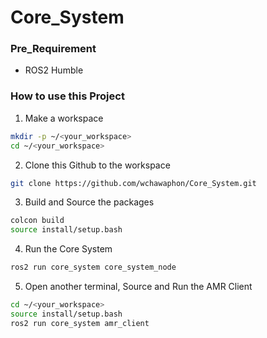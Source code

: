 # Core_System
### Pre_Requirement
- ROS2 Humble

### How to use this Project
1. Make a workspace
```bash
mkdir -p ~/<your_workspace>
cd ~/<your_workspace>
```
2. Clone this Github to the workspace
```bash
git clone https://github.com/wchawaphon/Core_System.git
```
3. Build and Source the packages
```bash
colcon build
source install/setup.bash
```
4. Run the Core System
```bash
ros2 run core_system core_system_node
```
5. Open another terminal, Source and Run the AMR Client
```bash
cd ~/<your_workspace>
source install/setup.bash
ros2 run core_system amr_client
```
